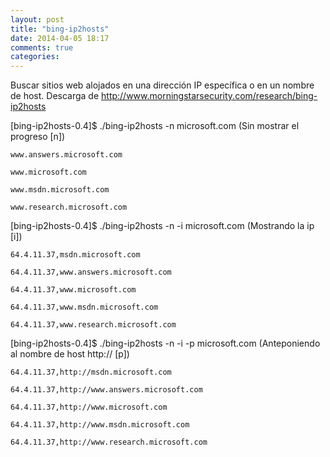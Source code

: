 ```yaml
---
layout: post
title: "bing-ip2hosts"
date: 2014-04-05 18:17
comments: true
categories: 
---
```

Buscar sitios web alojados en una dirección IP específica o en un nombre de host. Descarga de <http://www.morningstarsecurity.com/research/bing-ip2hosts>

[bing-ip2hosts-0.4]$ ./bing-ip2hosts -n microsoft.com (Sin mostrar el progreso [n])

	www.answers.microsoft.com

	www.microsoft.com

	www.msdn.microsoft.com

	www.research.microsoft.com

[bing-ip2hosts-0.4]$ ./bing-ip2hosts -n -i microsoft.com (Mostrando la ip [i])

	64.4.11.37,msdn.microsoft.com

	64.4.11.37,www.answers.microsoft.com

	64.4.11.37,www.microsoft.com

	64.4.11.37,www.msdn.microsoft.com

	64.4.11.37,www.research.microsoft.com

[bing-ip2hosts-0.4]$ ./bing-ip2hosts -n -i -p microsoft.com (Anteponiendo al nombre de host http:// [p])

	64.4.11.37,http://msdn.microsoft.com

	64.4.11.37,http://www.answers.microsoft.com

	64.4.11.37,http://www.microsoft.com

	64.4.11.37,http://www.msdn.microsoft.com

	64.4.11.37,http://www.research.microsoft.com

